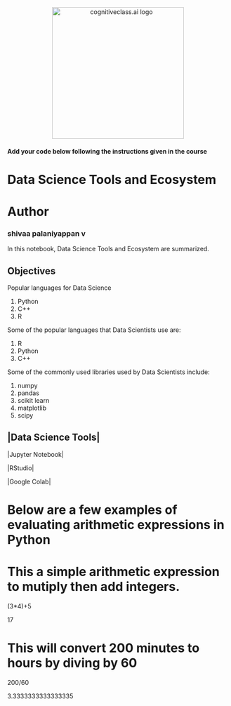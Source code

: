 <center>
    <img src="https://cf-courses-data.s3.us.cloud-object-storage.appdomain.cloud/IBMDeveloperSkillsNetwork-DS0105EN-SkillsNetwork/labs/Module2/images/SN_web_lightmode.png" width="300" alt="cognitiveclass.ai logo">
</center>

#### Add your code below following the instructions given in the course

# Data Science Tools and Ecosystem

# Author

### shivaa palaniyappan v

In this notebook, Data Science Tools and Ecosystem are summarized.
## Objectives

Popular languages for Data Science

1. Python
2. C++
3. R

Some of the popular languages that Data Scientists use are:

1. R
2. Python
3. C++

Some of the commonly used libraries used by Data Scientists include:

1. numpy
2. pandas
3. scikit learn
4. matplotlib
5. scipy

|Data Science Tools|
--------------------
|Jupyter Notebook|

|RStudio|

|Google Colab|

# Below are a few examples of evaluating arithmetic expressions in Python
#  This a simple arithmetic expression to mutiply then add integers.
(3*4)+5

17


# This will convert 200 minutes to hours by diving by 60
200/60

3.3333333333333335
